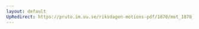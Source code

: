 ```yaml
---
layout: default
UpRedirect: https://pruto.im.uu.se/riksdagen-motions-pdf/1870/mot_1870__ak__194.pdf
---
```

